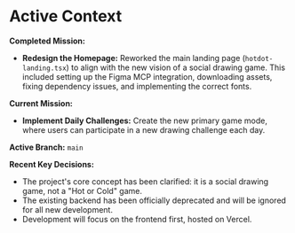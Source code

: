 # Active Context

**Completed Mission:**
- **Redesign the Homepage:** Reworked the main landing page (`hotdot-landing.tsx`) to align with the new vision of a social drawing game. This included setting up the Figma MCP integration, downloading assets, fixing dependency issues, and implementing the correct fonts.

**Current Mission:**
- **Implement Daily Challenges:** Create the new primary game mode, where users can participate in a new drawing challenge each day.

**Active Branch:** `main`

**Recent Key Decisions:**
- The project's core concept has been clarified: it is a social drawing game, not a "Hot or Cold" game.
- The existing backend has been officially deprecated and will be ignored for all new development.
- Development will focus on the frontend first, hosted on Vercel.
